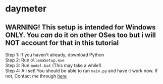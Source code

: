 # daymeter
## WARNING! This setup is intended for Windows ONLY. You _can_ do it on other OSes too but i will NOT account for that in this tutorial
Step 1: If you haven't already, download Python  
Step 2: Run `OllamaSetup.exe`  
Step 3: Run `model.bat` (This may take a while!)  
Step 4: All set! You should be able to run `main.py` and have it work now. If not, Contact me through [here](https://github.com/jojovavasasa/daymeter/issues/new)
